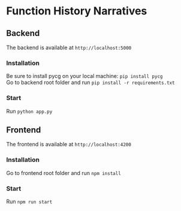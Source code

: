 # Function History Narratives

## Backend

The backend is available at `http://localhost:5000`

### Installation

Be sure to install pycg on your local machine: `pip install pycg`  
Go to backend root folder and run `pip install -r requirements.txt`

### Start

Run `python app.py`

## Frontend

The frontend is available at `http://localhost:4200`

### Installation

Go to frontend root folder and run `npm install`

### Start

Run `npm run start`

